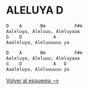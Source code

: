 # ALELUYA D

```bash
D    A       Bm           F#m
Aaleluya, Aleluuu, Aleluyaaa
G    D            A
Aaaleluya, Aleluuuuuu ya

D    A       Bm           F#m
Aaleluya, Aleluuu, Aleluyaaa
G    D            A   D
Aaaleluya, Aleluuuuuu ya
```

[Volver al esquema -->](../teresita.md)
